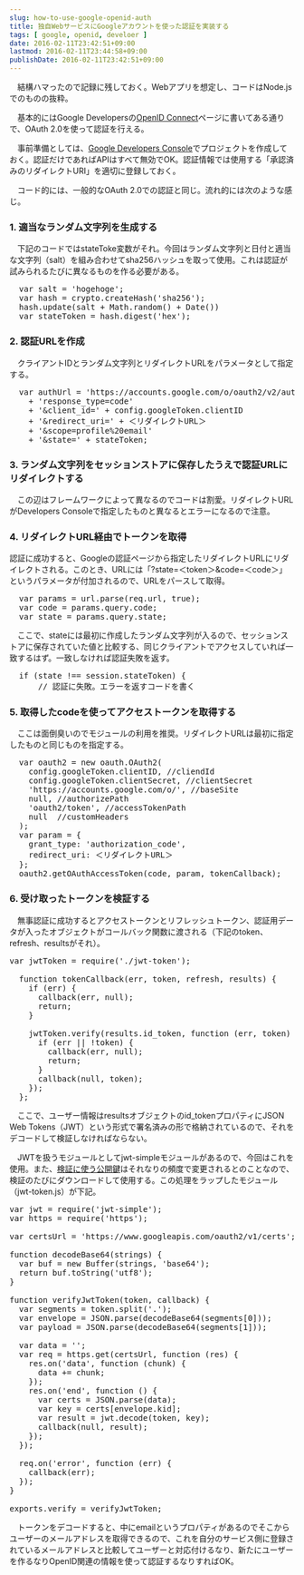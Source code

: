 ```yaml
---
slug: how-to-use-google-openid-auth
title: 独自WebサービスにGoogleアカウントを使った認証を実装する
tags: [ google, openid, develoer ]
date: 2016-02-11T23:42:51+09:00
lastmod: 2016-02-11T23:44:58+09:00
publishDate: 2016-02-11T23:42:51+09:00
---
```


<p>　結構ハマったので記録に残しておく。Webアプリを想定し、コードはNode.jsでのものの抜粋。</p>

<p>　基本的にはGoogle Developersの<a href='https://developers.google.com/identity/protocols/OpenIDConnect'>OpenID Connect</a>ページに書いてある通りで、OAuth 2.0を使って認証を行える。</p>

<p>　事前準備としては、<A href="https://console.developers.google.com/home/dashboard">Google Developers Console</a>でプロジェクトを作成しておく。認証だけであればAPIはすべて無効でOK。認証情報では使用する「承認済みのリダイレクトURI」を適切に登録しておく。</p>

<p>　コード的には、一般的なOAuth 2.0での認証と同じ。流れ的には次のような感じ。</p>

<h3>1. 適当なランダム文字列を生成する</h3>

<p>　下記のコードではstateToke変数がそれ。今回はランダム文字列と日付と適当な文字列（salt）を組み合わせてsha256ハッシュを取って使用。これは認証が試みられるたびに異なるものを作る必要がある。</p>

<pre>
  var salt = 'hogehoge';
  var hash = crypto.createHash('sha256');
  hash.update(salt + Math.random() + Date())
  var stateToken = hash.digest('hex');
</pre>

<h3>2. 認証URLを作成</h3>

<P>　クライアントIDとランダム文字列とリダイレクトURLをパラメータとして指定する。</P>
<pre>
  var authUrl = 'https://accounts.google.com/o/oauth2/v2/auth?'
    + 'response_type=code'
    + '&client_id=' + config.googleToken.clientID
    + '&redirect_uri=' + ＜リダイレクトURL＞
    + '&scope=profile%20email'
    + '&state=' + stateToken;
</pre>

<h3>3. ランダム文字列をセッションストアに保存したうえで認証URLにリダイレクトする</h3>

<p>　この辺はフレームワークによって異なるのでコードは割愛。リダイレクトURLがDevelopers Consoleで指定したものと異なるとエラーになるので注意。</p>

<h3>4. リダイレクトURL経由でトークンを取得</h3>

   認証に成功すると、Googleの認証ページから指定したリダイレクトURLにリダイレクトされる。このとき、URLには「?state=＜token＞&code=＜code＞」というパラメータが付加されるので、URLをパースして取得。

<pre>
  var params = url.parse(req.url, true);
  var code = params.query.code;
  var state = params.query.state;
</pre>

<p>　ここで、stateには最初に作成したランダム文字列が入るので、セッションストアに保存されていた値と比較する、同じクライアントでアクセスしていれば一致するはず。一致しなければ認証失敗を返す。</p>

<pre>
  if (state !== session.stateToken) {
      // 認証に失敗。エラーを返すコードを書く
</pre>

<h3>5. 取得したcodeを使ってアクセストークンを取得する</h3>

<P>　ここは面倒臭いのでモジュールの利用を推奨。リダイレクトURLは最初に指定したものと同じものを指定する。</P>

<pre>
  var oauth2 = new oauth.OAuth2(
    config.googleToken.clientID, //cliendId
    config.googleToken.clientSecret, //clientSecret
    'https://accounts.google.com/o/', //baseSite
    null, //authorizePath
    'oauth2/token', //accessTokenPath
    null  //customHeaders
  );
  var param = {
    grant_type: 'authorization_code',
    redirect_uri: ＜リダイレクトURL＞
  };
  oauth2.getOAuthAccessToken(code, param, tokenCallback);
</pre>

<h3>6. 受け取ったトークンを検証する</h3>
<p>　無事認証に成功するとアクセストークンとリフレッシュトークン、認証用データが入ったオブジェクトがコールバック関数に渡される（下記のtoken、refresh、resultsがそれ）。</p>

<pre>
var jwtToken = require('./jwt-token');

  function tokenCallback(err, token, refresh, results) {
    if (err) {
      callback(err, null);
      return;
    }

    jwtToken.verify(results.id_token, function (err, token) {
      if (err || !token) {
        callback(err, null);
        return;
      }
      callback(null, token);
    });
  };
</pre>

<p>　ここで、ユーザー情報はresultsオブジェクトのid_tokenプロパティにJSON Web Tokens（JWT）という形式で署名済みの形で格納されているので、それをデコードして検証しなければならない。</p>

<p>　JWTを扱うモジュールとしてjwt-simpleモジュールがあるので、今回はこれを使用。また、<A href="https://www.googleapis.com/oauth2/v1/certs">検証に使う公開鍵</a>はそれなりの頻度で変更されるとのことなので、検証のたびにダウンロードして使用する。この処理をラップしたモジュール（jwt-token.js）が下記。</p>

<pre>
var jwt = require('jwt-simple');
var https = require('https');

var certsUrl = 'https://www.googleapis.com/oauth2/v1/certs';

function decodeBase64(strings) {
  var buf = new Buffer(strings, 'base64');
  return buf.toString('utf8');
}

function verifyJwtToken(token, callback) {
  var segments = token.split('.');
  var envelope = JSON.parse(decodeBase64(segments[0]));
  var payload = JSON.parse(decodeBase64(segments[1]));

  var data = '';
  var req = https.get(certsUrl, function (res) {
    res.on('data', function (chunk) {
      data += chunk;
    });
    res.on('end', function () {
      var certs = JSON.parse(data);
      var key = certs[envelope.kid];
      var result = jwt.decode(token, key);
      callback(null, result);
    });
  });

  req.on('error', function (err) {
    callback(err);
  });
}  

exports.verify = verifyJwtToken;
</pre>

<p>　トークンをデコードすると、中にemailというプロパティがあるのでそこからユーザーのメールアドレスを取得できるので、これを自分のサービス側に登録されているメールアドレスと比較してユーザーと対応付けるなり、新たにユーザーを作るなりOpenID関連の情報を使って認証するなりすればOK。</p>

